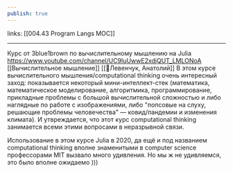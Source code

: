 ```yaml
---
publish: true
---
```

links: [[004.43 Program Langs MOC]]

---


Курс от 3blue1brown по вычислительному мышлению на Julia https://www.youtube.com/channel/UC9IuUwwE2xdjQUT_LMLONoA  [[Вычислительное мышление]]  [[👤Левенчук, Анатолий]]
В этом курсе вычислительного мышления/computational thinking очень интересный заход: показывается некоторый мини-интеллект-стек (математика, математическое моделирование, алгоритмика, программирование, прикладные проблемы с большой вычислительной сложностью и либо наглядные по работе с изображениями, либо "попсовые на слуху, решающие проблемы человечества" — ковид/пандемии и изменения климата). И утвреждается, что этот курс computational thinking занимается всеми этими вопросами в неразрывной связи.

Использование в этом курсе Julia в 2020, да ещё и под названием computational thinking вполне знаменитыми в computer science профессорами MIT вызвало много удивления. Но мы ж не удивляемся, это было вполне ожидаемо )))